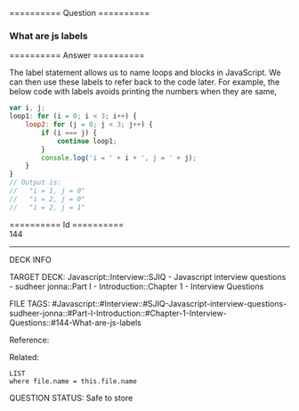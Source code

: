 ========== Question ==========  

### What are js labels  

========== Answer ==========  

The label statement allows us to name loops and blocks in JavaScript. We can then use these labels to refer back to the code later. For example, the below code with labels avoids printing the numbers when they are same,

```javascript
var i, j;
loop1: for (i = 0; i < 3; i++) {
    loop2: for (j = 0; j < 3; j++) {
        if (i === j) {
            continue loop1;
        }
        console.log('i = ' + i + ', j = ' + j);
    }
}
// Output is:
//   "i = 1, j = 0"
//   "i = 2, j = 0"
//   "i = 2, j = 1"
```

========== Id ==========  
144

---

DECK INFO

TARGET DECK: Javascript::Interview::SJIQ - Javascript interview questions - sudheer jonna::Part I - Introduction::Chapter 1 - Interview Questions

FILE TAGS: #Javascript::#Interview::#SJIQ-Javascript-interview-questions-sudheer-jonna::#Part-I-Introduction::#Chapter-1-Interview-Questions::#144-What-are-js-labels

Reference:

Related:

```dataview
LIST
where file.name = this.file.name
```

QUESTION STATUS: Safe to store

